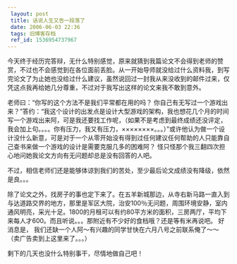 ```yaml
---
 layout: post
 title: 话说人生又告一段落了
 date: 2006-06-03 22:36
 tags: 旧博客存档
 ref_id: 1536954737967
---
```

今天终于经历完答辩，无什么特别感觉，原来就猜到我篇论文不会得到老师的赞赏，不过也不会感觉到在各位面前丢脸。从一开始导师就没给过什么资料我，到写完论文了为止她也没给过什么建议，虽然说回过一封我从来没收到的邮件过来，仅凭这点我再给她几分尊重，不过对于我写出这样的论文来我不敢到意外。



老师曰：“你写的这个方法不是我们平常都在用的吗？
你自己有无写过一个游戏出来？”答约：“我这个设计的出发点是设计大型游戏的架构，我也想花几个月的时间写一个游戏出来阿，可是我还要找工作呢，（如果不是考虑到最终成绩还没评定，我会加上句。。。。你有压力，我又有压力，××××××××。。。）”或许他认为做一个设计没什么新意，可是对于一个从零开始没有得到过任何建议任何帮助的人只能靠自己查书来做一个游戏的设计是需要克服几多的困难阿？
怪只怪那个我三翻四次担心地问她我论文方向有无问题却总是没有回答的人吧。



不过，相信老师们还是能够体谅到我们的苦处，至少最后论文成绩没有降级，依然是良。。。





除了论文之外，找房子的事也定下来了。在五羊新城那边，从寺右新马路一直入到与达道路交界的地方，那里是军区大院，治安100％无问题，周围环境安静，室内通风明亮，采光十足。1800的月租可以有约80平方米的面积，三房两厅，平均下来每人才600。而且听说。。。那附近有不少好的食档哦？还是等有米再说吧。
好消息是， 我们还缺一个人阿～有兴趣的同学甘快在六月八号之前联系俺了～～（卖广告卖到上这里来了。。。）



剩下的几天也没什么特别事干，尽情地做自己吧！

